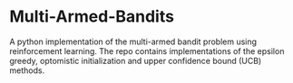 # Multi-Armed-Bandits
A python implementation of the multi-armed bandit problem using reinforcement learning. The repo contains implementations of the epsilon greedy, optomistic initialization and upper confidence bound (UCB) methods.
